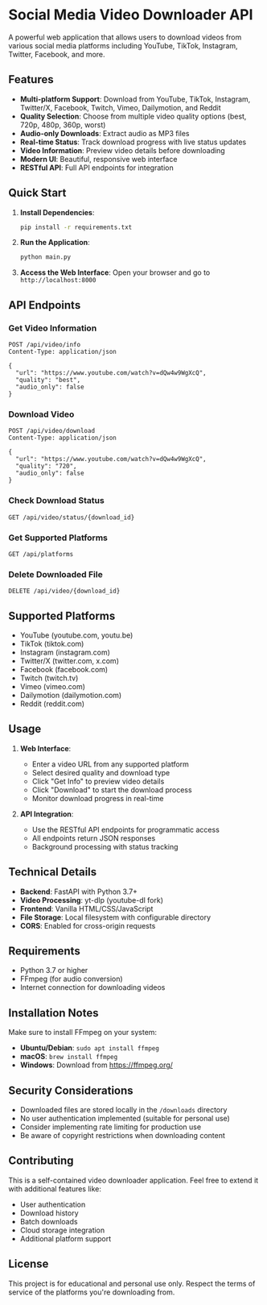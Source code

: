 # Social Media Video Downloader API

A powerful web application that allows users to download videos from various social media platforms including YouTube, TikTok, Instagram, Twitter, Facebook, and more.

## Features

- **Multi-platform Support**: Download from YouTube, TikTok, Instagram, Twitter/X, Facebook, Twitch, Vimeo, Dailymotion, and Reddit
- **Quality Selection**: Choose from multiple video quality options (best, 720p, 480p, 360p, worst)
- **Audio-only Downloads**: Extract audio as MP3 files
- **Real-time Status**: Track download progress with live status updates
- **Video Information**: Preview video details before downloading
- **Modern UI**: Beautiful, responsive web interface
- **RESTful API**: Full API endpoints for integration

## Quick Start

1. **Install Dependencies**:
   ```bash
   pip install -r requirements.txt
   ```

2. **Run the Application**:
   ```bash
   python main.py
   ```

3. **Access the Web Interface**:
   Open your browser and go to `http://localhost:8000`

## API Endpoints

### Get Video Information
```http
POST /api/video/info
Content-Type: application/json

{
  "url": "https://www.youtube.com/watch?v=dQw4w9WgXcQ",
  "quality": "best",
  "audio_only": false
}
```

### Download Video
```http
POST /api/video/download
Content-Type: application/json

{
  "url": "https://www.youtube.com/watch?v=dQw4w9WgXcQ",
  "quality": "720",
  "audio_only": false
}
```

### Check Download Status
```http
GET /api/video/status/{download_id}
```

### Get Supported Platforms
```http
GET /api/platforms
```

### Delete Downloaded File
```http
DELETE /api/video/{download_id}
```

## Supported Platforms

- YouTube (youtube.com, youtu.be)
- TikTok (tiktok.com)
- Instagram (instagram.com)
- Twitter/X (twitter.com, x.com)
- Facebook (facebook.com)
- Twitch (twitch.tv)
- Vimeo (vimeo.com)
- Dailymotion (dailymotion.com)
- Reddit (reddit.com)

## Usage

1. **Web Interface**:
   - Enter a video URL from any supported platform
   - Select desired quality and download type
   - Click "Get Info" to preview video details
   - Click "Download" to start the download process
   - Monitor download progress in real-time

2. **API Integration**:
   - Use the RESTful API endpoints for programmatic access
   - All endpoints return JSON responses
   - Background processing with status tracking

## Technical Details

- **Backend**: FastAPI with Python 3.7+
- **Video Processing**: yt-dlp (youtube-dl fork)
- **Frontend**: Vanilla HTML/CSS/JavaScript
- **File Storage**: Local filesystem with configurable directory
- **CORS**: Enabled for cross-origin requests

## Requirements

- Python 3.7 or higher
- FFmpeg (for audio conversion)
- Internet connection for downloading videos

## Installation Notes

Make sure to install FFmpeg on your system:

- **Ubuntu/Debian**: `sudo apt install ffmpeg`
- **macOS**: `brew install ffmpeg`
- **Windows**: Download from https://ffmpeg.org/

## Security Considerations

- Downloaded files are stored locally in the `/downloads` directory
- No user authentication implemented (suitable for personal use)
- Consider implementing rate limiting for production use
- Be aware of copyright restrictions when downloading content

## Contributing

This is a self-contained video downloader application. Feel free to extend it with additional features like:
- User authentication
- Download history
- Batch downloads
- Cloud storage integration
- Additional platform support

## License

This project is for educational and personal use only. Respect the terms of service of the platforms you're downloading from.